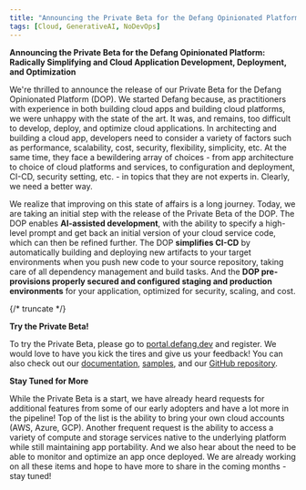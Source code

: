 ```yaml
---
title: "Announcing the Private Beta for the Defang Opinionated Platform"
tags: [Cloud, GenerativeAI, NoDevOps]
---
```


**Announcing the Private Beta for the Defang Opinionated Platform: Radically Simplifying and Cloud Application Development, Deployment, and Optimization**

We're thrilled to announce the release of our Private Beta for the Defang Opinionated Platform (DOP). We started Defang because, as practitioners with experience in both building cloud apps and building cloud platforms, we were unhappy with the state of the art. It was, and remains, too difficult to develop, deploy, and optimize cloud applications. In architecting and building a cloud app, developers need to consider a variety of factors such as performance, scalability, cost, security, flexibility, simplicity, etc. At the same time, they face a bewildering array of choices - from app architecture to choice of cloud platforms and services, to configuration and deployment, CI-CD, security setting, etc. - in topics that they are not experts in. Clearly, we need a better way.

We realize that improving on this state of affairs is a long journey. Today, we are taking an initial step with the release of the Private Beta of the DOP. The DOP enables **AI-assisted development**, with the ability to specify a high-level prompt and get back an initial version of your cloud service code, which can then be refined further. The DOP **simplifies CI-CD** by automatically building and deploying new artifacts to your target environments when you push new code to your source repository, taking care of all dependency management and build tasks. And the **DOP pre-provisions properly secured and configured staging and production environments** for your application, optimized for security, scaling, and cost.

{/* truncate */}

**Try the Private Beta!**

To try the Private Beta, please go to [portal.defang.dev](https://portal.defang.dev) and register. We would love to have you kick the tires and give us your feedback! You can also check out our [documentation](/docs/intro), [samples](/docs/intro), and our [GitHub repository](https://github.com/DefangLabs).

**Stay Tuned for More**

While the Private Beta is a start, we have already heard requests for additional features from some of our early adopters and have a lot more in the pipeline! Top of the list is the ability to bring your own cloud accounts (AWS, Azure, GCP). Another frequent request is the ability to access a variety of compute and storage services native to the underlying platform while still maintaining app portability. And we also hear about the need to be able to monitor and optimize an app once deployed. We are already working on all these items and hope to have more to share in the coming months - stay tuned!
